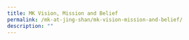 ```yaml
---
title: MK Vision, Mission and Belief
permalink: /mk-at-jing-shan/mk-vision-mission-and-belief/
description: ""
---
```

